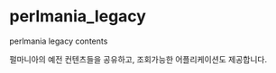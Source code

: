 perlmania_legacy
================

perlmania legacy contents

펄마니아의 예전 컨텐츠들을 공유하고,
조회가능한 어플리케이션도 제공합니다.
